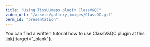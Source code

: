 ```yaml
---
title: "Using TissUUmaps plugin ClassV&QC"
video_url: "/assets/gallery_images/ClassQC.gif"
perm_id: "presentation"
---
```


 You can find a written tutorial how to use ClassV&QC plugin at this [link](https://github.com/TissUUmaps/TissUUmaps/blob/master/examples/Instructions%20for%20using%20plugins/2_ClassV%26QC_plugin_in_TissUUmaps.md){:target="_blank"}.
